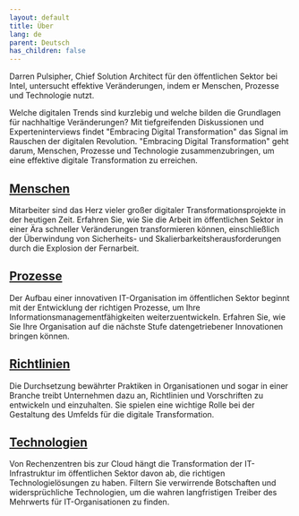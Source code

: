 ```yaml
---
layout: default
title: Über
lang: de
parent: Deutsch
has_children: false
---
```


Darren Pulsipher, Chief Solution Architect für den öffentlichen Sektor bei Intel, untersucht effektive Veränderungen, indem er Menschen, Prozesse und Technologie nutzt.

Welche digitalen Trends sind kurzlebig und welche bilden die Grundlagen für nachhaltige Veränderungen? Mit tiefgreifenden Diskussionen und Experteninterviews findet "Embracing Digital Transformation" das Signal im Rauschen der digitalen Revolution. "Embracing Digital Transformation" geht darum, Menschen, Prozesse und Technologie zusammenzubringen, um eine effektive digitale Transformation zu erreichen.

## [Menschen](/tags/people)

Mitarbeiter sind das Herz vieler großer digitaler Transformationsprojekte in der heutigen Zeit. Erfahren Sie, wie Sie die Arbeit im öffentlichen Sektor in einer Ära schneller Veränderungen transformieren können, einschließlich der Überwindung von Sicherheits- und Skalierbarkeitsherausforderungen durch die Explosion der Fernarbeit.

## [Prozesse](/tags/process)

Der Aufbau einer innovativen IT-Organisation im öffentlichen Sektor beginnt mit der Entwicklung der richtigen Prozesse, um Ihre Informationsmanagementfähigkeiten weiterzuentwickeln. Erfahren Sie, wie Sie Ihre Organisation auf die nächste Stufe datengetriebener Innovationen bringen können.

## [Richtlinien](/tags/policy)

Die Durchsetzung bewährter Praktiken in Organisationen und sogar in einer Branche treibt Unternehmen dazu an, Richtlinien und Vorschriften zu entwickeln und einzuhalten. Sie spielen eine wichtige Rolle bei der Gestaltung des Umfelds für die digitale Transformation.

## [Technologien](/tags/technology)

Von Rechenzentren bis zur Cloud hängt die Transformation der IT-Infrastruktur im öffentlichen Sektor davon ab, die richtigen Technologielösungen zu haben. Filtern Sie verwirrende Botschaften und widersprüchliche Technologien, um die wahren langfristigen Treiber des Mehrwerts für IT-Organisationen zu finden.

